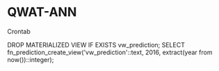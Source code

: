 # QWAT-ANN

Crontab

DROP MATERIALIZED VIEW IF EXISTS vw_prediction; SELECT fn_prediction_create_view('vw_prediction'::text, 2016, extract(year from now())::integer);
